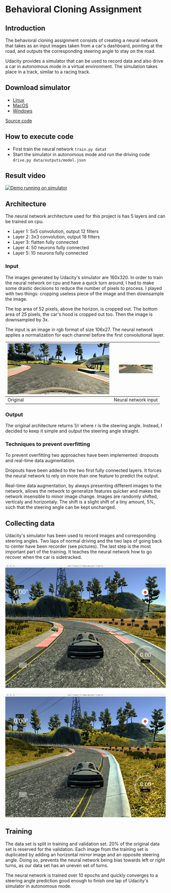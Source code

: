 # Behavioral Cloning Assignment

## Introduction

The behavioral cloning assignment consists of creating a neural network that takes as an input images taken from a car's dashboard, pointing at the road, and outputs the corresponding steering angle to stay on the road.

Udacity provides a simulator that can be used to record data and also drive a car in autonomous mode in a virtual environment. The simulation takes place in a track, similar to a racing track.

## Download simulator

* [Linux](https://d17h27t6h515a5.cloudfront.net/topher/2017/February/58ae46bb_linux-sim/linux-sim.zip)
* [MacOS](https://d17h27t6h515a5.cloudfront.net/topher/2017/February/58ae4594_mac-sim.app/mac-sim.app.zip)
* [Windows](https://d17h27t6h515a5.cloudfront.net/topher/2017/February/58ae4419_windows-sim/windows-sim.zip)

[Source code](https://github.com/udacity/self-driving-car-sim)

## How to execute code

* First train the neural network `train.py datat`
* Start the simulator in autonomous mode and run the driving code `drive.py data/outputs/model.json`

## Result video
[![Demo running on simulator](https://img.youtube.com/vi/So5oz6gRuYQ/0.jpg)](https://youtu.be/So5oz6gRuYQ "Demo")

## Architecture

The neural network architecture used for this project is has 5 layers and can be trained on cpu.

* Layer 1: 5x5 convolution, output 12 filters
* Layer 2: 3x3 convolution, output 18 filters
* Layer 3: flatten fully connected
* Layer 4: 50 neurons fully connected
* Layer 5: 10 neurons fully connected

### Input
The images generated by Udacity's simulator are 160x320. In order to train the neural network on cpu and have a quick turn around, I had to make some drastic decisions to reduce the number of pixels to process. I played with two things: cropping useless piece of the image and then downsample the image.

The top area of 52 pixels, above the horizon, is cropped out. The bottom area of 25 pixels, the car's hood is cropped out too. Then the image is downsampled by 3x.

The input is an image in rgb format of size 106x27. The neural network applies a normalization for each channel before the first convolutional layer.


|![Dashboard image](images/dashboard.jpg)|![Dashboard image](images/dashboard-input.jpg)|
|----------|--------|
|Original|Neural network input|

### Output
The original architecture returns 1/r where r is the steering angle. Instead, I decided to keep it simple and output the steering angle straight.


### Techniques to prevent overfitting
To prevent overfitting two approaches have been implemented: dropouts and real-time data augmentation. 

Dropouts have been added to the two first fully connected layers. It forces the neural network to rely on more than one feature to predict the output.

Real-time data augmentation, by always presenting different images to the network, allows the network to generalize features quicker and makes the network insensible to minor image change. Images are randomly shifted, verticaly and horizontaly. The shift is a slight shift of a tiny amount, 5%, such that the steering angle can be kept unchanged.

## Collecting data
Udacity's simulator has been used to record images and corresponding steering angles. Two laps of normal driving and the two laps of going back to center have been recorder (see pictures). The last step is the most important part of the training. It teaches the neural network how to go recover when the car is sidetracked.

![Dashboard image](images/training.png)

![Dashboard image](images/training-recover.png)
## Training

The data set is split in training and validation set. 20% of the original data set is reserved for the validation. Each image from the training set is duplicated by adding an horizontal mirror image and an opposite steering angle. Doing so, prevents the neural network being bias towards left or right turns, as our data set has an uneven set of turns.

The neural network is trained over 10 epochs and quickly converges to a steering angle prediction good enough to finish one lap of Udacity's simulator in autonomous mode.
